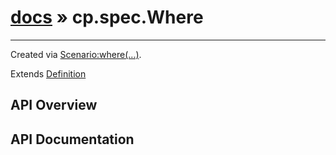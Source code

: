 # [docs](index.md) » cp.spec.Where
---

Created via [Scenario:where(...)](cp.spec.Scenario.md#where).

Extends [Definition](cp.spec.Definition.md)

## API Overview

## API Documentation

